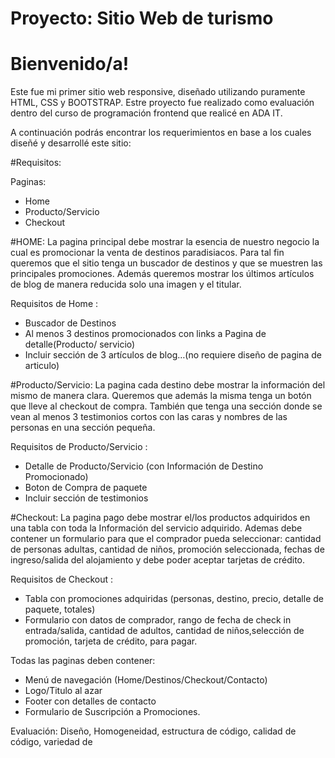 # Proyecto: Sitio Web de turismo

# Bienvenido/a! 
Este fue mi primer sitio web responsive, diseñado utilizando puramente HTML, CSS y BOOTSTRAP.
Estre proyecto fue realizado como evaluación dentro del curso de programación frontend que realicé en ADA IT.

A continuación podrás encontrar los requerimientos en base a los cuales diseñé y desarrollé este sitio:


#Requisitos:

Paginas:
- Home
- Producto/Servicio
- Checkout


#HOME: La pagina principal debe mostrar la esencia de nuestro negocio la cual es
promocionar la venta de destinos paradisiacos.
Para tal fin queremos que el sitio tenga un buscador de destinos y que se
muestren las principales promociones.
Además queremos mostrar los últimos artículos de blog de manera reducida solo
una imagen y el titular.

Requisitos de Home :
- Buscador de Destinos
- Al menos 3 destinos promocionados con links a Pagina de detalle(Producto/
servicio)
- Incluir sección de 3 artículos de blog…(no requiere diseño de pagina de articulo)

#Producto/Servicio: 
La pagina cada destino debe mostrar la información del
mismo de manera clara. Queremos que además la misma tenga un botón que
lleve al checkout de compra. También que tenga una sección donde se vean al
menos 3 testimonios cortos con las caras y nombres de las personas en una
sección pequeña.

Requisitos de Producto/Servicio :
- Detalle de Producto/Servicio (con Información de Destino Promocionado)
- Boton de Compra de paquete
- Incluir sección de testimonios

#Checkout: La pagina pago debe mostrar el/los productos adquiridos en una tabla
con toda la Información del servicio adquirido. Ademas debe contener un
formulario para que el comprador pueda seleccionar: cantidad de personas
adultas, cantidad de niños, promoción seleccionada, fechas de ingreso/salida del
alojamiento y debe poder aceptar tarjetas de crédito.

Requisitos de Checkout :
- Tabla con promociones adquiridas (personas, destino, precio, detalle de
paquete, totales)
- Formulario con datos de comprador, rango de fecha de check in entrada/salida,
cantidad de adultos, cantidad de niños,selección de promoción, tarjeta de
crédito, para pagar.

Todas las paginas deben contener:
- Menú de navegación (Home/Destinos/Checkout/Contacto)
- Logo/Titulo al azar
- Footer con detalles de contacto
- Formulario de Suscripción a Promociones.

Evaluación:
Diseño, Homogeneidad, estructura de código, calidad de código, variedad de
